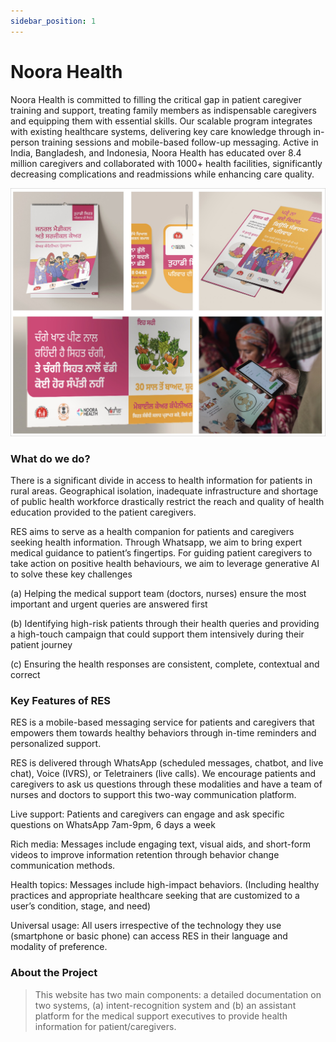 ```yaml
---
sidebar_position: 1
---
```


# Noora Health

Noora Health is committed to filling the critical gap in patient caregiver training and support, treating family members as indispensable caregivers and equipping them with essential skills. Our scalable program integrates with existing healthcare systems, delivering key care knowledge through in-person training sessions and mobile-based follow-up messaging. Active in India, Bangladesh, and Indonesia, Noora Health has educated over 8.4 million caregivers and collaborated with 1000+ health facilities, significantly decreasing complications and readmissions while enhancing care quality. 

![RES](img/res.jpg)


### What do we do?

There is a significant divide in access to health information for patients in rural areas. Geographical isolation, inadequate infrastructure and shortage of public health workforce drastically restrict the reach and quality of health education provided to the patient caregivers.

RES aims  to serve as a health companion for patients and caregivers seeking health information. Through Whatsapp, we aim to bring expert medical guidance to patient’s fingertips. For guiding patient caregivers to take action on positive health behaviours, we aim to leverage generative AI to solve these key challenges

(a) Helping the medical support team (doctors, nurses) ensure the most important and urgent queries are answered first

(b) Identifying high-risk patients through their health queries and providing a high-touch campaign that could support them intensively during their patient journey

(c) Ensuring the health responses are consistent, complete, contextual and correct


### Key Features of RES

RES is a mobile-based messaging service for patients and caregivers that empowers them towards healthy behaviors through in-time reminders and personalized support.

RES is delivered through WhatsApp (scheduled messages, chatbot, and live chat), Voice (IVRS), or Teletrainers (live calls). We encourage patients and caregivers to ask us questions through these modalities and have a team of nurses and doctors to support this two-way communication platform.

Live support: Patients and caregivers can engage and ask specific
questions on WhatsApp 7am-9pm, 6 days a week

Rich media: Messages include engaging text, visual aids, and short-form videos to improve information retention through behavior change communication methods.

Health topics: Messages include high-impact behaviors. (Including healthy practices and appropriate healthcare seeking that are customized to a user’s condition, stage, and need)

Universal usage: All users irrespective of the technology they use (smartphone or basic phone) can access RES in their language and modality of preference.

### About the Project


> This website has two main components: a detailed documentation on two systems, (a) intent-recognition system and (b) an assistant platform for the medical support executives to provide health information for patient/caregivers.

<!-- [![Impact at a glance](./img/impact.jpg)](@impact.jpg) -->
